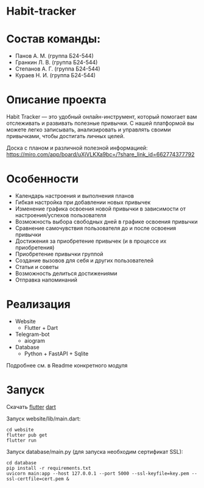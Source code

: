 # Habit-tracker

# Состав команды:

- Панов А. М. (группа Б24-544)
- Гранкин Л. В. (группа Б24-544)
- Степанов А. Г. (группа Б24-544)
- Кураев Н. И. (группа Б24-544)

# Описание проекта

Habit Tracker — это удобный онлайн-инструмент, который помогает вам
отслеживать и развивать полезные привычки.
С нашей платформой вы можете легко записывать, анализировать и
управлять своими привычками, чтобы достигать личных целей.

Доска с планом и различной полезной информацией:
https://miro.com/app/board/uXjVLKXa9bc=/?share_link_id=662774377792

# Особенности

- Календарь настроения и выполнения планов
- Гибкая настройка при добавлении новых привычек
- Изменение графика освоения новой привычки в зависимости от настроения/успехов пользователя
- Возможность выбора свободных дней в графике освоения привычки
- Сравнение самочувствия пользователя до и после освоения привычки
- Достижения за приобретение привычек (и в процессе их приобретения)
- Приобретение привычки группой
- Создание вызовов для себя и других пользователей
- Статьи и советы
- Возможность делиться достижениями
- Отправка напоминаний

# Реализация

- Website
    - Flutter + Dart
- Telegram-bot
    - aiogram
- Database
    - Python + FastAPI + Sqlite

Подробнее см. в Readme конкретного модуля

# Запуск

Скачать
[flutter](https://docs.flutter.dev/get-started/install)
[dart](https://dart.dev/get-dart)

Запуск website/lib/main.dart:

```
cd website
flutter pub get
flutter run
```

Запуск database/main.py (для запуска необходим сертификат SSL):

```
cd database
pip install -r requirements.txt
uvicorn main:app --host 127.0.0.1 --port 5000 --ssl-keyfile=key.pem --ssl-certfile=cert.pem &
```
